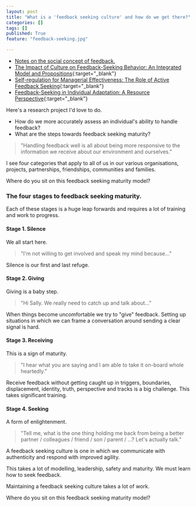 ```yaml
---
layout: post
title: "What is a 'feedback seeking culture' and how do we get there?"
categories: []
tags: []
published: True
feature: "feedback-seeking.jpg"

---
```


- [Notes on the social concept of feedback.](http://kahneraja.com/notes-on-the-social-concept-of-feedback/)
- [The Impact of Culture on Feedback-Seeking Behavior: An Integrated Model and Propositions](http://amr.aom.org/content/25/4/829.short){:target="_blank"}
- [Self-regulation for Managerial Effectiveness: The Role of Active Feedback Seeking](http://amj.aom.org/content/34/2/251.short){:target="_blank"}
- [Feedback-Seeking in Individual Adaptation: A Resource Perspective](http://amj.aom.org/content/29/3/465.short){:target="_blank"}

Here's a research project I'd love to do.

- How do we more accurately assess an individual's ability to handle feedback? 
- What are the steps towards feedback seeking maturity?

> "Handling feedback well is all about being more responsive to the information we receive about our environment and ourselves."

I see four categories that apply to all of us in our various organisations, projects, partnerships, friendships, communities and families.

Where do you sit on this feedback seeking maturity model?

### The four stages to feedback seeking maturity.

Each of these stages is a huge leap forwards and requires a lot of training and work to progress.

#### Stage 1. Silence

We all start here.

> "I'm not willing to get involved and speak my mind because..."

Silence is our first and last refuge.

#### Stage 2. Giving

Giving is a baby step.

> "Hi Sally. We really need to catch up and talk about..."

When things become uncomfortable we try to "give" feedback. Setting up situations in which we can frame a conversation around sending a clear signal is hard.

#### Stage 3. Receiving

This is a sign of maturity.

> "I hear what you are saying and I am able to take it on-board whole heartedly."

Receive feedback without getting caught up in triggers, boundaries, displacement, identity, truth, perspective and tracks is a big challenge. This takes significant training.

#### Stage 4. Seeking

A form of enlightenment.

> "Tell me, what is the one thing holding me back from being a better partner / colleagues / friend / son / parent / ...? Let's actually talk."

A feedback seeking culture is one in which we communicate with authenticity and respond with improved agility.

This takes a lot of modelling, leadership, safety and maturity. We must learn how to seek feedback.

Maintaining a feedback seeking culture takes a lot of work.

Where do you sit on this feedback seeking maturity model?